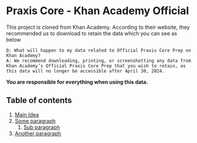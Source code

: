 # Praxis Core - Khan Academy Official

This project is cloned from Khan Academy. According to their website, they recommended us to download to retain the data which you can see as below

```
Q: What will happen to my data related to Official Praxis Core Prep on Khan Academy?
A: We recommend downloading, printing, or screenshotting any data from Khan Academy’s Official Praxis Core Prep that you wish to retain, as this data will no longer be accessible after April 30, 2024.
```

**You are responsible for everything when using this data.**

## Table of contents
1. [Main Idea](./main-idea.md)
2. [Some paragraph](#paragraph1)
    1. [Sub paragraph](#subparagraph1)
3. [Another paragraph](#paragraph2)

